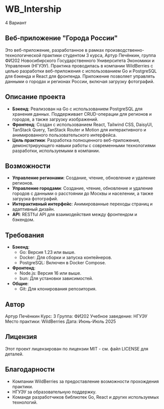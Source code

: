 # WB_Intership

4 Вариант

## Веб-приложение "Города России"

Это веб-приложение, разработанное в рамках производственно-технологической практики студентом 3 курса, Артур Печёнкин, группа ФИ202 Новосибирского Государственного Университета Экономики и Управления (НГУЭУ). Практика проводилась в компании WildBerries с целью разработки веб-приложения с использованием Go и PostgreSQL для бэкенда и React для фронтенда. Приложение позволяет управлять данными о городах и регионах России, включая загрузку фотографий.

## Описание проекта

- **Бэкенд**: Реализован на Go с использованием PostgreSQL для хранения данных. Поддерживает CRUD-операции для регионов и городов, а также загрузку изображений.
- **Фронтенд**: Создан с использованием React, Tailwind CSS, DaisyUI, TanStack Query, TanStack Router и Motion для интерактивного и анимированного пользовательского интерфейса.
- **Цель практики**: Разработка полноценного веб-приложения, демонстрирующего навыки работы с современными технологиями разработки, используемыми в компании.

## Возможности

- **Управление регионами**: Создание, чтение, обновление и удаление регионов.
- **Управление городами**: Создание, чтение, обновление и удаление городов с данными о расстоянии до Москвы и населении, а также загрузка фотографий.
- **Интерактивный интерфейс**: Анимированные переходы страниц и адаптивный дизайн.
- **API**: RESTful API для взаимодействия между фронтендом и бэкендом.

## Требования

- **Бэкенд**:
  - Go: Версия 1.23 или выше.
  - Docker: Для сборки и запуска контейнеров.
  - PostgreSQL: Включен в Docker Compose.
- **Фронтенд**:
  - Node.js: Версия 16 или выше.
  - bun: Для установки зависимостей.
- **Общие**:
  - Git: Для клонирования репозитория.

## Автор

Артур Печёнкин
  Курс: 3
  Группа: ФИ202
  Учебное заведение: НГУЭУ
  Место практики: WildBerries
  Дата: Июнь-Июль 2025

## Лицензия

Этот проект лицензирован по лицензии MIT - см. файл LICENSE для деталей.

## Благодарности

- Компании WildBerries за предоставление возможности прохождения практики.
- НГУЭУ за образовательную поддержку.
- Команде разработчиков библиотек Go, React и других используемых технологий.
